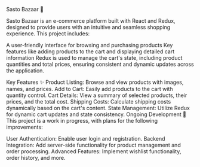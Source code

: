 Sasto Bazaar 🛒




Sasto Bazaar is an e-commerce platform built with React and Redux, designed to provide users with an intuitive and seamless shopping experience. This project includes:

A user-friendly interface for browsing and purchasing products
Key features like adding products to the cart and displaying detailed cart information
Redux is used to manage the cart's state, including product quantities and total prices, ensuring consistent and dynamic updates across the application.

Key Features ✨
Product Listing: Browse and view products with images, names, and prices.
Add to Cart: Easily add products to the cart with quantity control.
Cart Details: View a summary of selected products, their prices, and the total cost.
Shipping Costs: Calculate shipping costs dynamically based on the cart's content.
State Management: Utilize Redux for dynamic cart updates and state consistency.
Ongoing Development 🚀
This project is a work in progress, with plans for the following improvements:

User Authentication: Enable user login and registration.
Backend Integration: Add server-side functionality for product management and order processing.
Advanced Features: Implement wishlist functionality, order history, and more.



